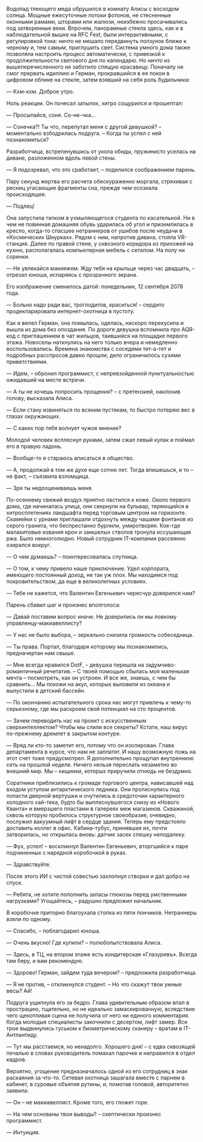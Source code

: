 Водопад тлеющего меда обрушился в комнату Алисы с восходом солнца. Мощные ежесуточные потоки фотонов, не стесненные оконными рамами, шторами или жалюзи, неизбежно просачивались под затворенные веки. Впрочем, панорамные стекла здесь, как и в наблюдательной вышке на RFC Fest, были интерактивными, с регулировкой тона: ничто не мешало передвинуть ползунок ближе к черному и, тем самым, приглушить свет. Система умного дома также позволяла настроить процесс автоматически, с привязкой к продолжительности светового дня по календарю. Но ничто из вышеперечисленного не заботило спящую красавицу. Поначалу не смог прервать идиллию и Герман, прокравшийся в ее покои в цифровом облике на стекле, затем взявший на себя роль будильника:

— Кхм-кхм. Доброе утро.

Ноль реакции. Он почесал затылок, хитро сощурился и прошептал:

— Просыпайся, соня. Со-не-чка...

— Сонечка?! Ты что, перепутал меня с другой девушкой? – моментально взбодрилась подруга. – Когда ты успел с ней познакомиться?

Разработчица, встрепенувшись от укола обиды, пружинисто уселась на диване, разложенном вдоль левой стены.

— Я подозревал, что это сработает, – поделился соображением парень.

Пару секунд жертва его расчета обескураженно моргала, стряхивая с ресниц угасающие фрагменты сна, прежде чем осознала происходящее.

— Подлец!

Она запустила тапком в ухмыляющегося студента по касательной. Ни в чем не повинная домашняя обувь ударилась об угол и приземлилась в кресло, когда-то спасшее нетраннеров от ушибов после неудачи в «Космических Шнурках». Рядом с ним, напротив дивана, стояла VR-станция. Далее по правой стене, у сквозного коридора из прихожей на кухню, располагалась компьютерная мебель с сетапом. На полу ни соринки.

— Не увлекайся макияжем. Жду тебя на крыльце через час двадцать, – отрезал юноша, испаряясь с прозрачного экрана.

Его изображение сменилось датой: понедельник, 12 сентября 2078 года.

— Больно надо ради вас, троглодитов, краситься! – сердито продекларировала интернет-охотница в пустоту.

Как и велел Герман, она помылась, оделась, наскоро перекусила и вышла из дома без опоздания. По дороге девушка вспомнила про AQR-код с приглашением в чат жильцов, таившийся на площадке первого этажа. Новоселы наткнулись на него только вчера и немедленно воспользовались. Времена знакомства с соседями тет-а-тет и подробных расспросов давно прошли; дело ограничилось сухими приветствиями.

— Идем, – обронил программист, с непревзойденной пунктуальностью ожидавший на месте встречи.

— А ты не хочешь попросить прощения? – с претензией, наклонив голову, высказала Алиса.

— Если стану извиняться по всяким пустякам, то быстро потеряю вес в глазах окружающих.

— С каких пор тебя волнует чужое мнение?

Молодой человек всплеснул руками, затем сжал левый кулак и поймал его в правую ладонь.

— Вообще-то я стараюсь вписаться в общество.

— А, продолжай в том же духе еще сотню лет. Тогда впишешься, и то – не факт, – съязвила взломщица.

— Зря ты недооцениваешь меня.

По-осеннему свежий воздух приятно ластился к коже. Около первого дома, где начиналась улица, они свернули на бульвар, теряющийся в хитросплетениях ландшафта перед торговым центром на горизонте. Скамейки с урнами приглашали отдохнуть между чашами фонтанов из серого гранита, что беспрестанно бурлили, умиротворяя. Кое-где малахитовые извания крон и замшелых стволов тронула иссушающая ржа. Было немноголюдно. Новый сотрудник IT-компании рассеянно озирался вокруг.

— О чем думаешь? – поинтересовалась спутница.

— О том, к чему привело наше приключение. Удел корпората, имеющего постоянный доход, не так уж плох. Мы находимся под покровительством, да еще в великолепных условиях.

— Тебе не кажется, что Валентин Евгеньевич чересчур доверился нам?

Парень сбавил шаг и произнес вполголоса:

— Давай поставим вопрос иначе. Не доверились ли мы ловкому управленцу-макиавеллисту?

— У нас не было выбора, – зеркально снизила громкость собеседница.

— Ты права. Портал, благодаря которому мы познакомились, предначертан нам свыше.

— Мне всегда нравился DotF, – девушка перешла на задумчиво-романтичный речетатив. – С твоей помощью сбылась моя маленькая мечта – посмотреть, как он устроен. И все же, знаешь, с чем бы сравнить... Мы похожи на акул, которых выловили из океана и выпустили в детский бассейн.

— По окончанию испытательного срока нас могут привлечь к чему-то серьезному, где мы раскроем свой потенциал на сто процентов.

— Зачем переводить нас на проект с искусственным сверхинтеллектом? Чтобы мы слили все секреты? Кстати, наш вирус по-прежнему дремлет в закрытом контуре.

— Вряд ли кто-то заметит его, потому что он изолирован. Глава департамента в курсе, что нам не заплатят. И нашу возможную ложь на этот счет тоже предусмотрел. Я дополнительно прощупал внутреннюю сеть на прошлой неделе. Ничего нельзя переслать незаметно во внешний мир. Мы – хищники, которых приручили отнюдь не бездумно.

Соратники приблизились к громаде торгового центра, нависавшей над входом уступом антарктического ледника. Они протиснулись под лопасти дверной вертушки и очутились в средоточии характерного холодного хай-тека, будто бы выплеснувшегося снизу из «Нового Кванта» и вмерзшего пластами в галереях меж магазинов. Скважиной, сквозь которую пробилось структурное своеобразие, очевидно, послужил вакуумный лифт в сердце здания. Теперь ему предстояло доставить коллег в офис. Кабина-тубус, принявшая их, почти затворилась, но открылась вновь: датчик засек спешку неподалеку.

— Фух, успел! – воскликнул Валентин Евгеньевич, вторгшийся к паре подчиненных с нарядной коробочкой в руках.

— Здравствуйте.

После этого ИИ с чистой совестью захлопнул створки и дал добро на спуск.

— Ребята, не хотите пополнить запасы глюкозы перед умственными нагрузками? Угощайтесь, – радушно предложил начальник.

В коробочке приторно благоухала стопка из пяти пончиков. Нетраннеры взяли по одному.

— Спасибо, – поблагодарил юноша.

— Очень вкусно! Где купили? – полюбопытствовала Алиса.

— Здесь, в ТЦ, на втором этаже есть кондитерская «Глазуревъ». Всегда там беру, и вам рекомендую.

— Здорово! Герман, зайдем туда вечером? – предложила разработчица.

— Я не против, – откликнулся студент. – Но что скажут твои умные весы? Ай!

Подруга ущипнула его за бедро. Глава удивительным образом впал в прострацию, тщательно, но не идеально замаскированную, вследствие чего щекотливая сцена не получила от него ни единого комментария. Когда молодые специалисты закочнили с десертом, лифт замер. Все трое выдвинулись гуськом к биометрическому сканеру – вратам в IT-Антлантиду.

— Тут мы расстаемся, но ненадолго. Хорошего дня! – с едва сквозящей печалью в словах руководитель помахал парочке и направился в отдел кадров.

Вероятно, угощение предназначалось одной из его сотрудниц в знак раскаяния за что-то. Сетевая охотница зашагала вместе с парнем в кабинет, в суровые объятия рутины, и, помотав головой, авторитетно заявила:

— Он – не макиавеллист. Кроме того, его гложет горе.

— На чем основаны твои выводы? – скептически произнес программист.

— Интуиция.